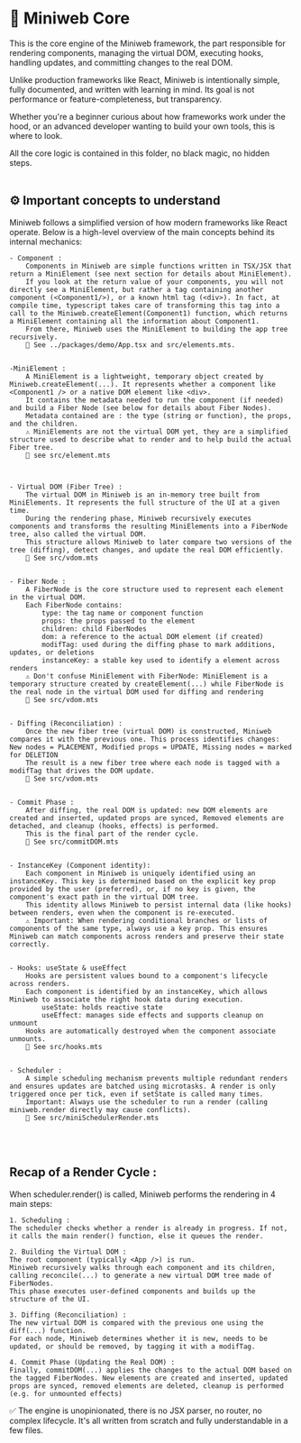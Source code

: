 # 🧠 Miniweb Core

This is the core engine of the Miniweb framework, the part responsible for rendering components, managing the virtual DOM, executing hooks, handling updates, and committing changes to the real DOM.

Unlike production frameworks like React, Miniweb is intentionally simple, fully documented, and written with learning in mind. Its goal is not performance or feature-completeness, but transparency.

Whether you're a beginner curious about how frameworks work under the hood, or an advanced developer wanting to build your own tools, this is where to look.

All the core logic is contained in this folder, no black magic, no hidden steps.
<br><br>







## ⚙️ Important concepts to understand


Miniweb follows a simplified version of how modern frameworks like React operate. Below is a high-level overview of the main concepts behind its internal mechanics:


    - Component :
        Components in Miniweb are simple functions written in TSX/JSX that return a MiniElement (see next section for details about MiniElement).
        If you look at the return value of your components, you will not directly see a MiniElement, but rather a tag containing another component (<Component1/>), or a known html tag (<div>). In fact, at compile time, typescript takes care of transforming this tag into a call to the Miniweb.createElement(Component1) function, which returns a MiniElement containing all the information about Component1.
        From there, Miniweb uses the MiniElement to building the app tree recursively.
        📄 See ../packages/demo/App.tsx and src/elements.mts.
    

    -MiniElement :
        A MiniElement is a lightweight, temporary object created by Miniweb.createElement(...). It represents whether a component like <Component1 /> or a native DOM element like <div>.
        It contains the metadata needed to run the component (if needed) and build a Fiber Node (see below for details about Fiber Nodes).
        Metadata contained are : the type (string or function), the props, and the children.
        ⚠️ MiniElements are not the virtual DOM yet, they are a simplified structure used to describe what to render and to help build the actual Fiber tree.
        📄 see src/element.mts



    - Virtual DOM (Fiber Tree) :
        The virtual DOM in Miniweb is an in-memory tree built from MiniElements. It represents the full structure of the UI at a given time.
        During the rendering phase, Miniweb recursively executes components and transforms the resulting MiniElements into a FiberNode tree, also called the virtual DOM.
        This structure allows Miniweb to later compare two versions of the tree (diffing), detect changes, and update the real DOM efficiently.
        📄 See src/vdom.mts
    

    - Fiber Node :
        A FiberNode is the core structure used to represent each element in the virtual DOM.
        Each FiberNode contains:
            type: the tag name or component function
            props: the props passed to the element
            children: child FiberNodes
            dom: a reference to the actual DOM element (if created)
            modifTag: used during the diffing phase to mark additions, updates, or deletions
            instanceKey: a stable key used to identify a element across renders
        ⚠️ Don't confuse MiniElement with FiberNode: MiniElement is a temporary structure created by createElement(...) while FiberNode is the real node in the virtual DOM used for diffing and rendering
        📄 See src/vdom.mts


    - Diffing (Reconciliation) :
        Once the new fiber tree (virtual DOM) is constructed, Miniweb compares it with the previous one. This process identifies changes: New nodes = PLACEMENT, Modified props = UPDATE, Missing nodes = marked for DELETION
        The result is a new fiber tree where each node is tagged with a modifTag that drives the DOM update.
        📄 See src/vdom.mts


    - Commit Phase :
        After diffing, the real DOM is updated: new DOM elements are created and inserted, updated props are synced, Removed elements are detached, and cleanup (hooks, effects) is performed.
        This is the final part of the render cycle.
        📄 See src/commitDOM.mts


    - InstanceKey (Component identity):
        Each component in Miniweb is uniquely identified using an instanceKey. This key is determined based on the explicit key prop provided by the user (preferred), or, if no key is given, the component's exact path in the virtual DOM tree.
        This identity allows Miniweb to persist internal data (like hooks) between renders, even when the component is re-executed.
        ⚠️ Important: When rendering conditional branches or lists of components of the same type, always use a key prop. This ensures Miniweb can match components across renders and preserve their state correctly.


    - Hooks: useState & useEffect
        Hooks are persistent values bound to a component's lifecycle across renders.
        Each component is identified by an instanceKey, which allows Miniweb to associate the right hook data during execution.
            useState: holds reactive state
            useEffect: manages side effects and supports cleanup on unmount
        Hooks are automatically destroyed when the component associate unmounts.
        📄 See src/hooks.mts


    - Scheduler :
        A simple scheduling mechanism prevents multiple redundant renders and ensures updates are batched using microtasks. A render is only triggered once per tick, even if setState is called many times.
        Important: Always use the scheduler to run a render (calling miniweb.render directly may cause conflicts).
        📄 See src/miniSchedulerRender.mts
<br><br>






##  Recap of a Render Cycle : 


When scheduler.render() is called, Miniweb performs the rendering in 4 main steps:

    1. Scheduling :
    The scheduler checks whether a render is already in progress. If not, it calls the main render() function, else it queues the render.

    2. Building the Virtual DOM : 
    The root component (typically <App />) is run.
    Miniweb recursively walks through each component and its children, calling reconcile(...) to generate a new virtual DOM tree made of FiberNodes.
    This phase executes user-defined components and builds up the structure of the UI.

    3. Diffing (Reconciliation) :
    The new virtual DOM is compared with the previous one using the diff(...) function.
    For each node, Miniweb determines whether it is new, needs to be updated, or should be removed, by tagging it with a modifTag.

    4. Commit Phase (Updating the Real DOM) :
    Finally, commitDOM(...) applies the changes to the actual DOM based on the tagged FiberNodes. New elements are created and inserted, updated props are synced, removed elements are deleted, cleanup is performed (e.g. for unmounted effects)



✅ The engine is unopinionated, there is no JSX parser, no router, no complex lifecycle. It's all written from scratch and fully understandable in a few files.

